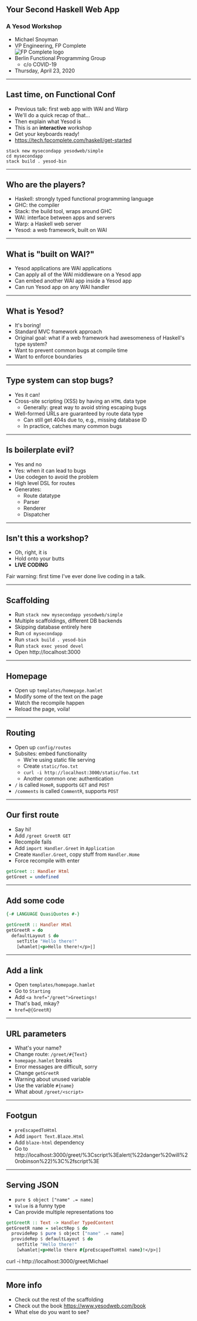 ## Your Second Haskell Web App

### A Yesod Workshop

* Michael Snoyman
* VP Engineering, FP Complete<br><img alt="FP Complete logo" src="https://tech.fpcomplete.com/images/fp-complete-logo-small.png" style="border:0">
* Berlin Functional Programming Group
    * c/o COVID-19
* Thursday, April 23, 2020

---

## Last time, on Functional Conf

* Previous talk: first web app with WAI and Warp
* We'll do a quick recap of that...
* Then explain what Yesod is
* This is an **interactive** workshop
* Get your keyboards ready!
* https://tech.fpcomplete.com/haskell/get-started

```
stack new mysecondapp yesodweb/simple
cd mysecondapp
stack build . yesod-bin
```

---

## Who are the players?

* Haskell: strongly typed functional programming language
* GHC: the compiler
* Stack: the build tool, wraps around GHC
* WAI: interface between apps and servers
* Warp: a Haskell web server
* Yesod: a web framework, built on WAI

---

## What is "built on WAI?"

* Yesod applications are WAI applications
* Can apply all of the WAI middleware on a Yesod app
* Can embed another WAI app inside a Yesod app
* Can run Yesod app on any WAI handler

---

## What is Yesod?

* It's boring!
* Standard MVC framework approach
* Original goal: what if a web framework had awesomeness of Haskell's type system?
* Want to prevent common bugs at compile time
* Want to enforce boundaries

---

## Type system can stop bugs?

* Yes it can!
* Cross-site scripting (XSS) by having an `HTML` data type
    * Generally: great way to avoid string escaping bugs
* Well-formed URLs are guaranteed by route data type
    * Can still get 404s due to, e.g., missing database ID
    * In practice, catches many common bugs

---

## Is boilerplate evil?

* Yes and no
* Yes: when it can lead to bugs
* Use codegen to avoid the problem
* High level DSL for routes
* Generates:
    * Route datatype
    * Parser
    * Renderer
    * Dispatcher

---

## Isn't this a workshop?

* Oh, right, it is
* Hold onto your butts
* __LIVE CODING__

Fair warning: first time I've ever done live coding in a talk.

---

## Scaffolding

* Run `stack new mysecondapp yesodweb/simple`
* Multiple scaffoldings, different DB backends
* Skipping database entirely here
* Run `cd mysecondapp`
* Run `stack build . yesod-bin`
* Run `stack exec yesod devel`
* Open http://localhost:3000

---

## Homepage

* Open up `templates/homepage.hamlet`
* Modify some of the text on the page
* Watch the recompile happen
* Reload the page, voila!

---

## Routing

* Open up `config/routes`
* Subsites: embed functionality
    * We're using static file serving
    * Create `static/foo.txt`
    * `curl -i http://localhost:3000/static/foo.txt`
    * Another common one: authentication
* `/` is called `HomeR`, supports `GET` and `POST`
* `/comments` is called `CommentR`, supports `POST`

---

## Our first route

* Say hi!
* Add `/greet GreetR GET`
* Recompile fails
* Add `import Handler.Greet` in `Application`
* Create `Handler.Greet`, copy stuff from `Handler.Home`
* Force recompile with enter

```haskell
getGreet :: Handler Html
getGreet = undefined
```

---

## Add some code

```haskell
{-# LANGUAGE QuasiQuotes #-}

getGreetR :: Handler Html
getGreetR = do
  defaultLayout $ do
    setTitle "Hello there!"
    [whamlet|<p>Hello there!</p>|]
```

---

## Add a link

* Open `templates/homepage.hamlet`
* Go to `Starting`
* Add `<a href="/greet">Greetings!`
* That's bad, mkay?
* `href=@{GreetR}`

---

## URL parameters

* What's your name?
* Change route: `/greet/#{Text}`
* `homepage.hamlet` breaks
* Error messages are difficult, sorry
* Change `getGreetR`
* Warning about unused variable
* Use the variable `#{name}`
* What about `/greet/<script>`

---

## Footgun

* `preEscapedToHtml`
* Add `import Text.Blaze.Html`
* Add `blaze-html` dependency
* Go to http://localhost:3000/greet/%3Cscript%3Ealert(%22danger%20will%20robinson%22)%3C%2fscript%3E

---

## Serving JSON

* `pure $ object ["name" .= name]`
* `Value` is a funny type
* Can provide multiple representations too

```haskell
getGreetR :: Text -> Handler TypedContent
getGreetR name = selectRep $ do
  provideRep $ pure $ object ["name" .= name]
  provideRep $ defaultLayout $ do
    setTitle "Hello there!"
    [whamlet|<p>Hello there #{preEscapedToHtml name}!</p>|]
```

curl -i http://localhost:3000/greet/Michael

---

## More info

* Check out the rest of the scaffolding
* Check out the book https://www.yesodweb.com/book
* What else do you want to see?
